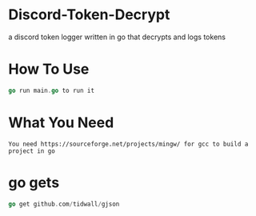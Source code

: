 # Discord-Token-Decrypt
a discord token logger written in go that decrypts and logs tokens 

# How To Use
```go
go run main.go to run it
```

# What You Need
```
You need https://sourceforge.net/projects/mingw/ for gcc to build a project in go
```

# go gets
```go
go get github.com/tidwall/gjson
```
